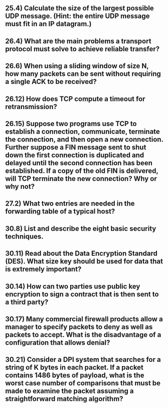 25.4) Calculate the size of the largest possible UDP message. (Hint: the entire UDP message must fit in an IP datagram.)
- 

26.4) What are the main problems a transport protocol must solve to achieve reliable transfer?
- 

26.6) When using a sliding window of size N, how many packets can be sent without requiring a single ACK to be received?
- 

26.12) How does TCP compute a timeout for retransmission?
- 

26.15) Suppose two programs use TCP to establish a connection, communicate, terminate the connection, and then open a new connection. Further suppose a FIN message sent to shut down the first connection is duplicated and delayed until the second connection has been established. If a copy of the old FIN is delivered, will TCP terminate the new connection? Why or why not?
- 

27.2) What two entries are needed in the forwarding table of a typical host?
- 

30.8) List and describe the eight basic security techniques.
- 

30.11) Read about the Data Encryption Standard (DES). What size key should be used for data that is extremely important?
- 

30.14) How can two parties use public key encryption to sign a contract that is then sent to a third party?
- 

30.17) Many commercial firewall products allow a manager to specify packets to deny as well as packets to accept. What is the disadvantage of a configuration that allows denial?
- 

30.21) Consider a DPI system that searches for a string of K bytes in each packet. If a packet contains 1486 bytes of payload, what is the worst case number of comparisons that must be made to examine the packet assuming a straightforward matching algorithm?
- 